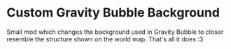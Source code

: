# Custom Gravity Bubble Background

Small mod which changes the background used in Gravity Bubble to closer resemble the structure shown on the world map.
That's all it does :3

